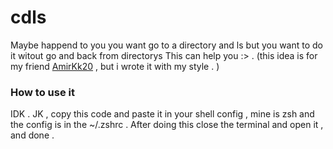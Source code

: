 # cdls 
Maybe happend to you you want go to a directory and ls but you want to do it witout go and back from directorys This can help you :> . (this idea is for my friend [AmirKk20](https://github.com/AmirKh20) , but i wrote it with my style . )
### How to use it 
IDK .
JK , copy this code and paste it in your shell config , mine is zsh and the config is in the ~/.zshrc .
After doing this close the terminal and open it , and done . 
